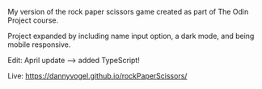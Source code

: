 My version of the rock paper scissors game created as part of The Odin Project course. 

Project expanded by including name input option, a dark mode, and being mobile responsive. 

Edit: April update --> added TypeScript!

Live: https://dannyvogel.github.io/rockPaperScissors/

